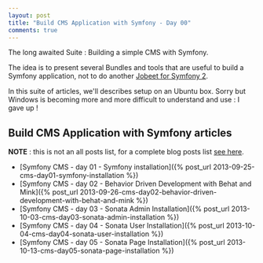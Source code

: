 ```yaml
---
layout: post
title: "Build CMS Application with Symfony - Day 00"
comments: true
---
```


The long awaited Suite : Building a simple CMS with Symfony.

The idea is to present several Bundles and tools that are useful to build a Symfony application, not to do another [Jobeet for Symfony 2](http://www.ens.ro/2012/03/21/jobeet-tutorial-with-symfony2/).

In this suite of articles, we'll describes setup on an Ubuntu box. Sorry but Windows is becoming more and more difficult to understand and use : I gave up !

## Build CMS Application with Symfony articles

**NOTE** : this is not an all&nbsp;posts list, for a complete blog posts list <a href="/all-posts.html">see here</a>.

 - [Symfony CMS - day 01 - Symfony installation]({% post_url 2013-09-25-cms-day01-symfony-installation %})
 - [Symfony CMS - day 02 - Behavior Driven Development with Behat and Mink]({% post_url 2013-09-26-cms-day02-behavior-driven-development-with-behat-and-mink %})
 - [Symfony CMS - day 03 - Sonata Admin Installation]({% post_url 2013-10-03-cms-day03-sonata-admin-installation %})
 - [Symfony CMS - day 04 - Sonata User Installation]({% post_url 2013-10-04-cms-day04-sonata-user-installation %})
 - [Symfony CMS - day 05 - Sonata Page Installation]({% post_url 2013-10-13-cms-day05-sonata-page-installation %})